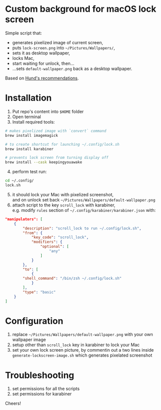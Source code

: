 # Custom background for macOS lock screen

Simple script that:
- generates pixelized image of current screen,
- puts `lock-screen.png` into `~/Pictures/Wallpapers/`,
- sets it as desktop wallpaper,
- locks Mac,
- start waiting for unlock, then...
- ...sets `default-wallpaper.png` back as a desktop wallpaper.

Based on [Hund's recommendations](https://hund.tty1.se/2018/09/04/use-a-pixelated-version-of-your-desktop-as-your-lockscreen-with-i3lock.html).

# Installation
1. Put repo's content into `$HOME` folder
2. Open terminal
3. Install required tools:
```bash
# makes pixelized image with `convert` command
brew install imagemagick

# to create shortcut for launching ~/.config/lock.sh
brew install karabiner

# prevents lock screen from turning display off
brew install --cask keepingyouawake
```
4. perform test run:
```bash
cd ~/.config/
lock.sh
```
5. it should lock your Mac with pixelized screenshot,  
and on unlock set back `~/Pictures/Wallpapers/default-wallpaper.png`
6. attach script to the key `scroll_lock` with karabiner,  
e.g. modify `rules` section of `~/.config/karabiner/karabiner.json` with:
```json
"manipulators": [
    {
        "description": "scroll_lock to run ~/.config/lock.sh",
        "from": {
            "key_code": "scroll_lock",
            "modifiers": {
                "optional": [
                    "any"
                ]
            }
        },
        "to": [
            {
		"shell_command": "/bin/zsh ~/.config/lock.sh"
            }
        ],
        "type": "basic"
    }
]
```

# Configuration
1. replace `~/Pictures/Wallpapers/default-wallpaper.png` with your own wallpaper image
2. setup other than `scroll_lock` key in karabiner to lock your Mac
3. set your own lock screen picture, by commentin out a two lines inside `generate-lockscreen-image.sh` which generates pixelated screenshot

# Troubleshooting
1. set permissions for all the scripts
2. set permissions for karabiner

Cheers!
  
